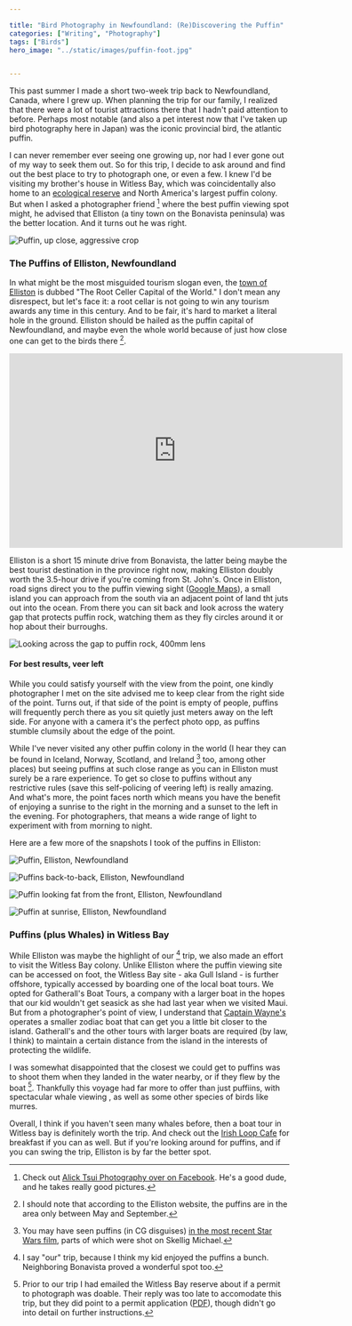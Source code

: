 ```yaml
---

title: "Bird Photography in Newfoundland: (Re)Discovering the Puffin"
categories: ["Writing", "Photography"]
tags: ["Birds"]
hero_image: "../static/images/puffin-foot.jpg"


---
```


This past summer I made a short two-week trip back to Newfoundland, Canada, where I grew up. When planning the trip for our family, I realized that there were a lot of tourist attractions there that I hadn't paid attention to before. Perhaps most notable (and also a pet interest now that I've taken up bird photography here in Japan) was the iconic provincial bird, the atlantic puffin. 

I can never remember ever seeing one growing up, nor had I ever gone out of my way to seek them out. So for this trip, I decide to ask around and find out the best place to try to photograph one, or even a few. I knew I'd be visiting my brother's house in Witless Bay, which was coincidentally also home to an [ecological reserve](http://www.flr.gov.nl.ca/natural_areas/wer/r_wbe/) and North America's largest puffin colony. But when I asked a photographer friend [^alick] where the best puffin viewing spot might, he advised that Elliston (a tiny town on the Bonavista peninsula) was the better location. And it turns out he was right.

![Puffin, up close, aggressive crop](/static/images/puffin-head.jpg)

### The Puffins of Elliston, Newfoundland

In what might be the most misguided tourism slogan even, the [town of Elliston](http://www.townofelliston.ca/) is dubbed "The Root Celler Capital of the World." I don't mean any disrespect, but let's face it: a root cellar is not going to win any tourism awards any time in this century. And to be fair, it's hard to market a literal hole in the ground. Elliston should be hailed as the puffin capital of Newfoundland, and maybe even the whole world because of just how close one can get to the birds there [^season].




<div class="flex-video">
<iframe src="https://www.google.com/maps/embed?pb=!1m28!1m12!1m3!1d42182.43175882044!2d-53.100931017073364!3d48.640424642157704!2m3!1f0!2f0!3f0!3m2!1i1024!2i768!4f13.1!4m13!3e0!4m5!1s0x4b75abf85f5bc0f9%3A0xe4c6563f94b8a47f!2sBonavista%2C+NL%2C+Canada!3m2!1d48.6533449!2d-53.111824899999995!4m5!1s0x4b75aa02c0e00aff%3A0xe8d136e46addfb73!2sPuffin+Viewing+Site%2C+Maberly+Rd%2C+Elliston%2C+NL+A0C+1W0%2C+Canada!3m2!1d48.6277267!2d-53.0195619!5e0!3m2!1sen!2sjp!4v1514551909142" width="600" height="350" frameborder="0" style="border:0" allowfullscreen></iframe></div>

Elliston is a short 15 minute drive from Bonavista, the latter being maybe the best tourist destination in the province right now, making Elliston doubly worth the 3.5-hour drive if you're coming from St. John's. Once in Elliston, road signs direct you to the puffin viewing sight ([Google Maps](https://goo.gl/maps/RosTT3RzHXu)), a small island you can approach from the south via an adjacent point of land tht juts out into the ocean. From there you can sit back and look across the watery gap that protects puffin rock, watching them as they fly circles around it or hop about their burroughs.

<img src="/static/images/puffin-wide.jpg" alt="Looking across the gap to puffin rock, 400mm lens" class="full-bleed">

#### For best results, veer left

While you could satisfy yourself with the view from the point, one kindly photographer I met on the site advised me to keep clear from the right side of the point. Turns out, if that side of the point is empty of people, puffins will frequently perch there as you sit quietly just meters away on the left side. For anyone with a camera it's the perfect photo opp, as puffins stumble clumsily about the edge of the point. 


While I've never visited any other puffin colony in the world (I hear they can be found in Iceland, Norway, Scotland, and Ireland [^starwars] too, among other places) but seeing puffins at such  close range as you can in Elliston must surely be a rare experience.  To get so close to puffins without any restrictive rules (save this self-policing of veering left) is really amazing. And what's more, the point faces north which means you have the benefit of enjoying a sunrise to the right in the morning and a sunset to the left in the evening. For photographers, that means a wide range of light to experiment with from morning to night. 

[^starwars]: You may have seen puffins (in CG disguises) [in the most recent Star Wars film](http://www.dailyedge.ie/porgs-in-star-wars-the-last-jedi-for-a-practical-reason-3764091-Dec2017/), parts of which were shot on Skellig Michael.

Here are a few more of the snapshots I took of the puffins in Elliston:

![Puffin, Elliston, Newfoundland](/static/images/puffin-step.jpg)

![Puffins back-to-back, Elliston, Newfoundland](/static/images/puffin-reflect.jpg)

![Puffin looking fat from the front, Elliston, Newfoundland](/static/images/puffin-front.jpg)

![Puffin at sunrise, Elliston, Newfoundland](/static/images/puffin-sunrise.jpg)



### Puffins (plus Whales) in Witless Bay

While Elliston was maybe the highlight of our [^highlight] trip, we also made an effort to visit the Witless Bay colony. Unlike Elliston where the puffin viewing site can be accessed on foot, the Witless Bay site - aka Gull Island - is further offshore, typically accessed by boarding one of the local boat tours. We opted for Gatherall's Boat Tours, a company with a larger boat in the hopes that our kid wouldn't get seasick as she had last year when we visited Maui. But from a photographer's point of view, I understand that [Captain Wayne's](https://captwaynes.com) operates a smaller zodiac boat that can get you a little bit closer to the island. Gatherall's and the other tours with larger boats are required (by law, I think) to maintain a certain distance from the island in the interests of protecting the wildlife. 


I was somewhat disappointed that the closest we could get to puffins was to shoot them when they landed in the water nearby, or if they flew by the boat [^emailed]. Thankfully this voyage had far more to offer than just puffiins, with spectacular whale viewing , as well as some other species of birds like murres.


Overall, I think if you haven't seen many whales before, then a boat tour in Witless bay is definitely worth the trip. And check out the [Irish Loop Cafe](http://www.irishloopcoffeehouse.com/) for breakfast if you can as well. But if you're looking around for puffins, and if you can swing the trip, Elliston is by far the better spot. 

[^alick]: Check out [Alick Tsui Photography over on Facebook](https://www.facebook.com/alicktsuiphotography/). He's a good dude, and he takes really good pictures.

[^season]: I should note that according to the Elliston website, the puffins are in the area only between May and September. 


[^highlight]: I say "our" trip, because I think my kid enjoyed the puffins a bunch. Neighboring Bonavista proved a wonderful spot too. 

[^emailed]: Prior to our trip I had emailed the Witless Bay reserve about if a permit to photograph was doable. Their reply was too late to accomodate this trip, but they did point to a permit application ([PDF](http://www.flr.gov.nl.ca/natural_areas/pdf/Permit_Application_2017.pdf)), though didn't go into detail on further instructions.

